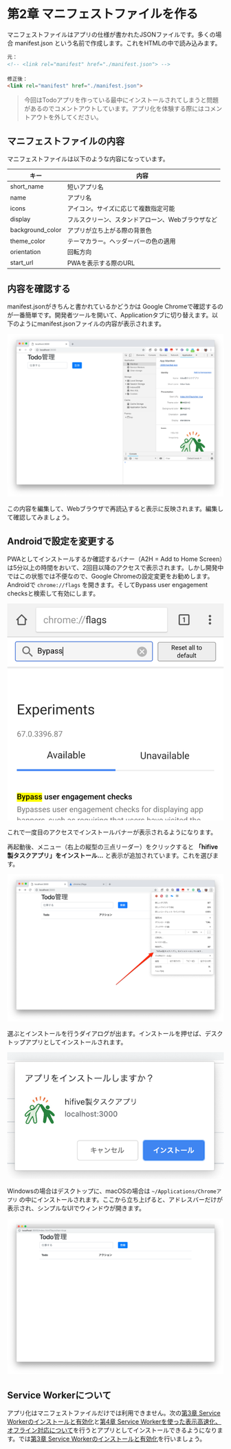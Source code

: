 # 第2章 マニフェストファイルを作る

マニフェストファイルはアプリの仕様が書かれたJSONファイルです。多くの場合 manifest.json という名前で作成します。これをHTMLの中で読み込みます。

```html
元：
<!-- <link rel="manifest" href="./manifest.json"> -->

修正後：
<link rel="manifest" href="./manifest.json">
```

> 今回はTodoアプリを作っている最中にインストールされてしまうと問題があるのでコメントアウトしています。アプリ化を体験する際にはコメントアウトを外してください。

## マニフェストファイルの内容

マニフェストファイルは以下のような内容になっています。

| キー | 内容 |
|------|------|
|short_name|短いアプリ名|
|name|アプリ名|
|icons|アイコン。サイズに応じて複数指定可能|
|display|フルスクリーン、スタンドアローン、Webブラウザなど|
|background_color|アプリが立ち上がる際の背景色|
|theme_color|テーマカラー。ヘッダーバーの色の適用|
|orientation|回転方向|
|start_url|PWAを表示する際のURL|

## 内容を確認する

manifest.jsonがきちんと書かれているかどうかは Google Chromeで確認するのが一番簡単です。開発者ツールを開いて、Applicationタブに切り替えます。以下のようにmanifest.jsonファイルの内容が表示されます。

![](images/pwa-2-1.png)

この内容を編集して、Webブラウザで再読込すると表示に反映されます。編集して確認してみましょう。

## Androidで設定を変更する

PWAとしてインストールするか確認するバナー（A2H = Add to Home Screen）は5分以上の時間をおいて、2回目以降のアクセスで表示されます。しかし開発中ではこの状態では不便なので、Google Chromeの設定変更をお勧めします。Androidで `chrome://flags` を開きます。そしてBypass user engagement checksと検索して有効にします。

![](images/pwa-2-2.png)

これで一度目のアクセスでインストールバナーが表示されるようになります。

再起動後、メニュー（右上の縦型の三点リーダー）をクリックすると **「hifive製タスクアプリ」をインストール...** と表示が追加されています。これを選びます。

![](images/pwa-2-5.png)

選ぶとインストールを行うダイアログが出ます。インストールを押せば、デスクトップアプリとしてインストールされます。

![](images/pwa-2-6.png)

Windowsの場合はデスクトップに、macOSの場合は `~/Applications/Chromeアプリ` の中にインストールされます。ここから立ち上げると、アドレスバーだけが表示され、シンプルなUIでウィンドウが開きます。

![](images/pwa-2-8.png)

## Service Workerについて

アプリ化はマニフェストファイルだけでは利用できません。次の[第3章 Service Workerのインストールと有効化](./3.md)と[第4章 Service Workerを使った表示高速化、オフライン対応について](./4.md)を行うとアプリとしてインストールできるようになります。では[第3章 Service Workerのインストールと有効化](./3.md)を行いましょう。
